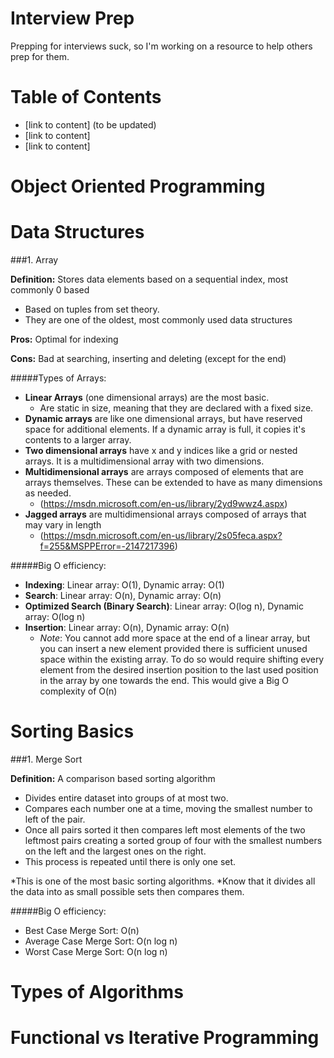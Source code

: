 # Interview Prep

Prepping for interviews suck, so I'm working on a resource to help others prep for them.

# Table of Contents
* [link to content] (to be updated)
* [link to content]
* [link to content]

# Object Oriented Programming

# Data Structures

###1. Array

**Definition:** Stores data elements based on a sequential index, most commonly 0 based
* Based on tuples from set theory.
* They are one of the oldest, most commonly used data structures

**Pros:** Optimal for indexing

**Cons:** Bad at searching, inserting and deleting (except for the end)

#####Types of Arrays:

* **Linear Arrays** (one dimensional arrays) are the most basic.
  * Are static in size, meaning that they are declared with a fixed size.
* **Dynamic arrays** are like one dimensional arrays, but have reserved space for additional elements.
If a dynamic array is full, it copies it's contents to a larger array.
* **Two dimensional arrays** have x and y indices like a grid or nested arrays. It is a multidimensional array with two dimensions.
* **Multidimensional arrays** are arrays composed of elements that are arrays themselves. These can be extended to have as many dimensions as needed. 
  * (https://msdn.microsoft.com/en-us/library/2yd9wwz4.aspx) 
* **Jagged arrays** are multidimensional arrays composed of arrays that may vary in length
  * (https://msdn.microsoft.com/en-us/library/2s05feca.aspx?f=255&MSPPError=-2147217396)

#####Big O efficiency:

* **Indexing**: Linear array: O(1), Dynamic array: O(1)
* **Search**: Linear array: O(n), Dynamic array: O(n)
* **Optimized Search (Binary Search)**: Linear array: O(log n), Dynamic array: O(log n)
* **Insertion**: Linear array: O(n), Dynamic array: O(n)
  * *Note*: You cannot add more space at the end of a linear array, but you can insert a new element provided there is sufficient unused space within the existing array. To do so would require shifting every element from the desired insertion position to the last used position in the array by one towards the end. This would give a Big O complexity of O(n)

# Sorting Basics

###1. Merge Sort

**Definition:** A comparison based sorting algorithm
* Divides entire dataset into groups of at most two.
* Compares each number one at a time, moving the smallest number to left of the pair.
* Once all pairs sorted it then compares left most elements of the two leftmost pairs creating a sorted group of four with the smallest numbers on the left and the largest ones on the right.
* This process is repeated until there is only one set.


*This is one of the most basic sorting algorithms.
*Know that it divides all the data into as small possible sets then compares them.

#####Big O efficiency:

* Best Case Merge Sort: O(n)
* Average Case Merge Sort: O(n log n)
* Worst Case Merge Sort: O(n log n)

# Types of Algorithms

# Functional vs Iterative Programming


